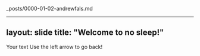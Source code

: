 _posts/0000-01-02-andrewfals.md

---
layout: slide
title: "Welcome to no sleep!"
---
Your text
Use the left arrow to go back!
